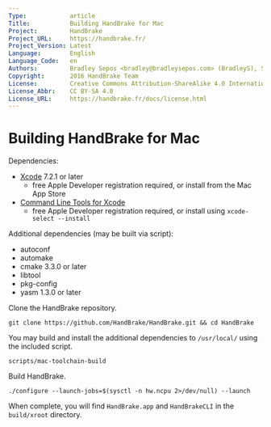 ```yaml
---
Type:            article
Title:           Building HandBrake for Mac
Project:         HandBrake
Project_URL:     https://handbrake.fr/
Project_Version: Latest
Language:        English
Language_Code:   en
Authors:         Bradley Sepos <bradley@bradleysepos.com> (BradleyS), Scott (s55)
Copyright:       2016 HandBrake Team
License:         Creative Commons Attribution-ShareAlike 4.0 International
License_Abbr:    CC BY-SA 4.0
License_URL:     https://handbrake.fr/docs/license.html
---
```


Building HandBrake for Mac
==========================

Dependencies:

- [Xcode](https://developer.apple.com/xcode/) 7.2.1 or later
  - free Apple Developer registration required, or install from the Mac App Store
- [Command Line Tools for Xcode](https://developer.apple.com/download/more/)
  - free Apple Developer registration required, or install using `xcode-select --install`

Additional dependencies (may be built via script):

- autoconf
- automake
- cmake 3.3.0 or later
- libtool
- pkg-config
- yasm 1.3.0 or later

Clone the HandBrake repository.

    git clone https://github.com/HandBrake/HandBrake.git && cd HandBrake

You may build and install the additional dependencies to `/usr/local/` using the included script.

    scripts/mac-toolchain-build

Build HandBrake.

    ./configure --launch-jobs=$(sysctl -n hw.ncpu 2>/dev/null) --launch

When complete, you will find `HandBrake.app` and `HandBrakeCLI` in the `build/xroot` directory.
